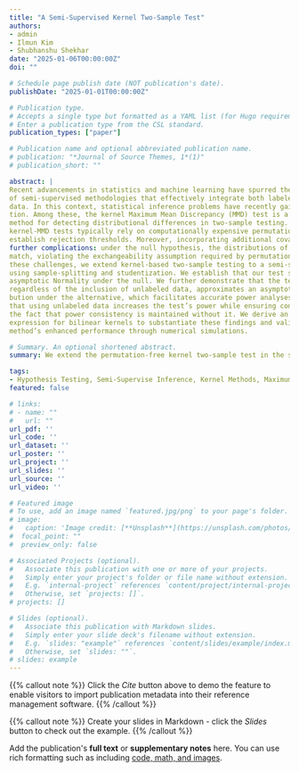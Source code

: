 ```yaml
---
title: "A Semi-Supervised Kernel Two-Sample Test"
authors:
- admin
- Ilmun Kim
- Shubhanshu Shekhar
date: "2025-01-06T00:00:00Z"
doi: ""

# Schedule page publish date (NOT publication's date).
publishDate: "2025-01-01T00:00:00Z"

# Publication type.
# Accepts a single type but formatted as a YAML list (for Hugo requirements).
# Enter a publication type from the CSL standard.
publication_types: ["paper"]

# Publication name and optional abbreviated publication name.
# publication: "*Journal of Source Themes, 1*(1)"
# publication_short: ""

abstract: |
Recent advancements in statistics and machine learning have spurred the development
of semi-supervised methodologies that effectively integrate both labeled and unlabeled
data. In this context, statistical inference problems have recently gained increasing atten-
tion. Among these, the kernel Maximum Mean Discrepancy (MMD) test is a widely used
method for detecting distributional differences in two-sample testing. However, standard
kernel-MMD tests typically rely on computationally expensive permutation procedures to
establish rejection thresholds. Moreover, incorporating additional covariates introduces
further complications: under the null hypothesis, the distributions of those do not need to
match, violating the exchangeability assumption required by permutation tests. To address
these challenges, we extend kernel-based two-sample testing to a semi-supervised setting
using sample-splitting and studentization. We establish that our test statistic achieves
asymptotic Normality under the null. We further demonstrate that the test statistic,
regardless of the inclusion of unlabeled data, approximates an asymptotic Normal distri-
bution under the alternative, which facilitates accurate power analyses. We demonstrate
that using unlabeled data increases the test’s power while ensuring consistency, despite
the fact that power consistency is maintained without it. We derive an explicit power
expression for bilinear kernels to substantiate these findings and validate the proposed
method’s enhanced performance through numerical simulations.

# Summary. An optional shortened abstract.
summary: We extend the permutation-free kernel two-sample test in the semi-supervised setting.

tags:
- Hypothesis Testing, Semi-Supervise Inference, Kernel Methods, Maximum Mean Discrepancy
featured: false

# links:
# - name: ""
#   url: ""
url_pdf: ''
url_code: ''
url_dataset: ''
url_poster: ''
url_project: ''
url_slides: ''
url_source: ''
url_video: ''

# Featured image
# To use, add an image named `featured.jpg/png` to your page's folder. 
# image:
#   caption: 'Image credit: [**Unsplash**](https://unsplash.com/photos/jdD8gXaTZsc)'
#  focal_point: ""
#  preview_only: false

# Associated Projects (optional).
#   Associate this publication with one or more of your projects.
#   Simply enter your project's folder or file name without extension.
#   E.g. `internal-project` references `content/project/internal-project/index.md`.
#   Otherwise, set `projects: []`.
# projects: []

# Slides (optional).
#   Associate this publication with Markdown slides.
#   Simply enter your slide deck's filename without extension.
#   E.g. `slides: "example"` references `content/slides/example/index.md`.
#   Otherwise, set `slides: ""`.
# slides: example
---
```


{{% callout note %}}
Click the *Cite* button above to demo the feature to enable visitors to import publication metadata into their reference management software.
{{% /callout %}}

{{% callout note %}}
Create your slides in Markdown - click the *Slides* button to check out the example.
{{% /callout %}}

Add the publication's **full text** or **supplementary notes** here. You can use rich formatting such as including [code, math, and images](https://docs.hugoblox.com/content/writing-markdown-latex/).
